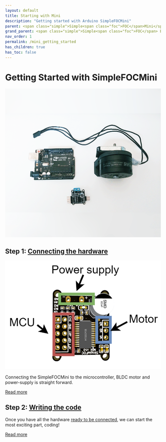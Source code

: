 ```yaml
---
layout: default
title: Starting with Mini
description: "Getting started with Arduino SimpleFOCMini"
parent: <span class="simple">Simple<span class="foc">FOC</span>Mini</span>
grand_parent: <span class="simple">Simple<span class="foc">FOC</span> Boards</span>
nav_order: 1
permalink: /mini_getting_started
has_children: true
has_toc: false
---
```

# Getting Started with <span class="simple">Simple<span class="foc">FOC</span>Mini</span>  

<img src="extras/Images/mini_gif1.gif" class="width50">

## Step 1: [Connecting the hardware](mini_connect_hardware)

<img src="extras/Images/mini_where.png" class="width40">

Connecting the <span class="simple">Simple<span class="foc">FOC</span>Mini</span> to the microcontroller, BLDC motor and power-supply is straight forward. 

[Read more](mini_connect_hardware)

## Step 2: [Writing the code](mini_code)

Once you have all the hardware [ready to be connected](mini_connect_hardware), we can start the most exciting part, coding!

[Read more](mini_code)
